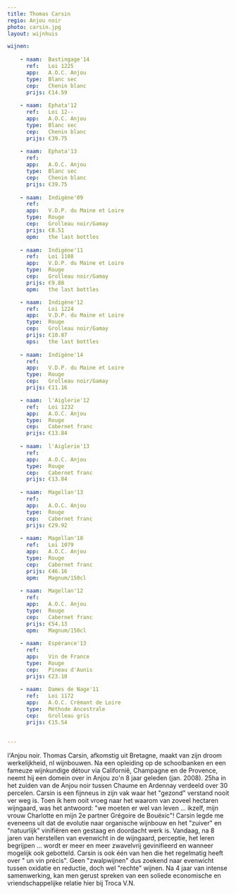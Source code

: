 ```yaml
---
title: Thomas Carsin
regio: Anjou noir
photo: carsin.jpg
layout: wijnhuis 

wijnen:
      
    - naam:  Bastingage'14
      ref:   Loi 1225
      app:   A.O.C. Anjou
      type:  Blanc sec
      cep:   Chenin blanc
      prijs: €14.59
    
    - naam:  Ephata'12
      ref:   Loi 12-- 
      app:   A.O.C. Anjou
      type:  Blanc sec
      cep:   Chenin blanc
      prijs: €39.75
    
    - naam:  Ephata'13
      ref:   
      app:   A.O.C. Anjou
      type:  Blanc sec
      cep:   Chenin blanc
      prijs: €39.75
    
    - naam:  Indigène'09
      ref:   
      app:   V.D.P. du Maine et Loire
      type:  Rouge
      cep:   Grolleau noir/Gamay
      prijs: €8.51
      opm:   the last bottles
    
    - naam:  Indigène'11
      ref:   Loi 1108
      app:   V.D.P. du Maine et Loire
      type:  Rouge
      cep:   Grolleau noir/Gamay
      prijs: €9.88
      opm:   the last bottles

    - naam:  Indigène'12
      ref:   Loi 1224
      app:   V.D.P. du Maine et Loire
      type:  Rouge
      cep:   Grolleau noir/Gamay
      prijs: €10.87
      ops:   the last bottles
      
    - naam:  Indigène'14
      ref:   
      app:   V.D.P. du Maine et Loire
      type:  Rouge
      cep:   Grolleau noir/Gamay
      prijs: €11.16

    - naam:  l'Aiglerie'12
      ref:   Loi 1232
      app:   A.O.C. Anjou
      type:  Rouge
      cep:   Cabernet franc
      prijs: €13.84
      
    - naam:  l'Aiglerie'13
      ref:   
      app:   A.O.C. Anjou
      type:  Rouge
      cep:   Cabernet franc
      prijs: €13.84
    
    - naam:  Magellan'13
      ref:   
      app:   A.O.C. Anjou
      type:  Rouge
      cep:   Cabernet franc
      prijs: €29.92
      
    - naam:  Magellan'10
      ref:   Loi 1079
      app:   A.O.C. Anjou
      type:  Rouge
      cep:   Cabernet franc
      prijs: €46.16
      opm:   Magnum/150cl
      
    - naam:  Magellan'12
      ref:   
      app:   A.O.C. Anjou
      type:  Rouge
      cep:   Cabernet franc
      prijs: €54.13
      opm:   Magnum/150cl
      
    - naam:  Espérance'13
      ref:   
      app:   Vin de France
      type:  Rouge
      cep:   Pineau d'Aunis
      prijs: €23.10
      
    - naam:  Dames de Nage'11
      ref:   Loi 1172
      app:   A.O.C. Crémant de Loire
      type:  Méthode Ancestrale
      cep:   Grolleau gris
      prijs: €15.54
      
     
---
```

l'Anjou noir. Thomas Carsin, afkomstig uit Bretagne, maakt van zijn droom werkelijkheid, nl wijnbouwen. Na een opleiding op de schoolbanken en een fameuze wijnkundige détour via Californiê, Champagne en de Provence, neemt hij een domein over in Anjou zo'n 8 jaar geleden (jan. 2008). 25ha in het zuiden van de Anjou noir tussen Chaume en Ardennay verdeeld over 30 percelen. Carsin is een fijnneus in zijn vak waar het "gezond" verstand nooit ver weg is. Toen ik hem ooit vroeg naar het waarom van zoveel hectaren wijngaard, was het antwoord: "we moeten er wel van leven ... ikzelf, mijn vrouw Charlotte en mijn 2e partner Grégoire de Bouëxic"! Carsin legde me eveneens uit dat de evolutie naar organische wijnbouw en het "zuiver" en "natuurlijk" vinifiëren een gestaag en doordacht werk is. Vandaag, na 8 jaren van herstellen van evenwicht in de wijngaard, perceptie, het leren begrijpen ... wordt er meer en meer zwavelvrij gevinifieerd en wanneer mogelijk ook gebotteld. Carsin is ook één van hen die het regelmatig heeft over " un vin précis". Geen "zwalpwijnen" dus zoekend naar evenwicht tussen oxidatie en reductie, doch wel "rechte" wijnen.  Na 4 jaar van intense samenwerking, kan men gerust spreken van een soliede economische en vriendschappelijke relatie hier bij Troca V.N.

